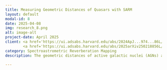 ```yaml
---
title: Measuring Geometric Distances of Quasars with SARM 
layout: default
modal-id: 8
date: 2025-04-08
img: research_8.png
alt: image-alt
project-date: April 2025
client: <a href='https://ui.adsabs.harvard.edu/abs/2024ApJ...974...86L/abstract'>Li et al. 2024, ApJ, 974, 86</a>, 
        <a href='https://ui.adsabs.harvard.edu/abs/2025arXiv250218856L/abstract'>Li et al. 2025, ApJ, submitted</a>
category: Spectroastrometric Reverberation Mapping
description: The geometric distances of active galactic nuclei (AGNs) are challenging to measure because of their exceptionally compact structure yet vast cosmic distances. A combination of spectroastrometry and reverberation mapping (SARM) of broad-line regions (BLRs) constitutes a novel means to probe the geometric distance of AGNs, which has recently become practically feasible owing to successful interferometric observations with VLTI/GRAVITY. Here, we perform SARM analysis of four nearby quasars, Mrk 509, PDS 456, 3C 273, and NGC 3783. Results for the former two are reported for the first time and the latter two are revisited using our improved BLR dynamical modeling that includes the radial-dependent responsivity of BLRs. This allows us to self-consistently account for the emissivity weighting of the BLR in spectroastrometry and responsivity weighting in reverberation mapping. We obtain angular-diameter distances of the four quasars, from which we derive a Hubble constant of H0=69-10+12 km/s/Mpc. Although this consititutes a large uncertainty for a measurement of H0 , it is anticipated that the precision will improve to a competitive level once a greater number of AGNs are accessible following the upgrade of GRAVITY in the near future. From SARM analysis, the black hole masses of the four quasars are also measured with the statistical uncertainty ranging from 0.06 to 0.23 dex, consistent with the correlations between black hole masses and properties of the host bulges.

---
```


